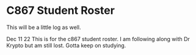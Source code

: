 # C867 Student Roster

<p>This will be a little log as well.</p>

<p>Dec 11 22 This is for the c867 student roster. I am following along with Dr Krypto but am still lost. Gotta keep on studying.</p>
